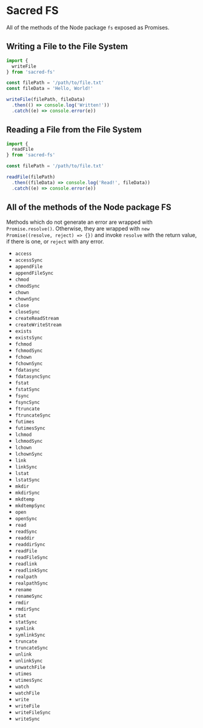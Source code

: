 # Sacred FS

All of the methods of the Node package `fs` exposed as Promises.

## Writing a File to the File System

```javascript
import {
  writeFile
} from 'sacred-fs'

const filePath = '/path/to/file.txt'
const fileData = 'Hello, World!'

writeFile(filePath, fileData)
  .then(() => console.log('Written!'))
  .catch((e) => console.error(e))
```

## Reading a File from the File System

```javascript
import {
  readFile
} from 'sacred-fs'

const filePath = '/path/to/file.txt'

readFile(filePath)
  .then((fileData) => console.log('Read!', fileData))
  .catch((e) => console.error(e))
```

## All of the methods of the Node package FS

Methods which do not generate an error are wrapped with `Promise.resolve()`. Otherwise, they are wrapped with `new Promise((resolve, reject) => {})` and invoke `resolve` with the return value, if there is one, or `reject` with any error.

* `access`
* `accessSync`
* `appendFile`
* `appendFileSync`
* `chmod`
* `chmodSync`
* `chown`
* `chownSync`
* `close`
* `closeSync`
* `createReadStream`
* `createWriteStream`
* `exists`
* `existsSync`
* `fchmod`
* `fchmodSync`
* `fchown`
* `fchownSync`
* `fdatasync`
* `fdatasyncSync`
* `fstat`
* `fstatSync`
* `fsync`
* `fsyncSync`
* `ftruncate`
* `ftruncateSync`
* `futimes`
* `futimesSync`
* `lchmod`
* `lchmodSync`
* `lchown`
* `lchownSync`
* `link`
* `linkSync`
* `lstat`
* `lstatSync`
* `mkdir`
* `mkdirSync`
* `mkdtemp`
* `mkdtempSync`
* `open`
* `openSync`
* `read`
* `readSync`
* `readdir`
* `readdirSync`
* `readFile`
* `readFileSync`
* `readlink`
* `readlinkSync`
* `realpath`
* `realpathSync`
* `rename`
* `renameSync`
* `rmdir`
* `rmdirSync`
* `stat`
* `statSync`
* `symlink`
* `symlinkSync`
* `truncate`
* `truncateSync`
* `unlink`
* `unlinkSync`
* `unwatchFile`
* `utimes`
* `utimesSync`
* `watch`
* `watchFile`
* `write`
* `writeFile`
* `writeFileSync`
* `writeSync`
